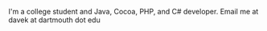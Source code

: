 

I'm a college student and Java, Cocoa, PHP, and C# developer.  Email me at davek at dartmouth dot edu